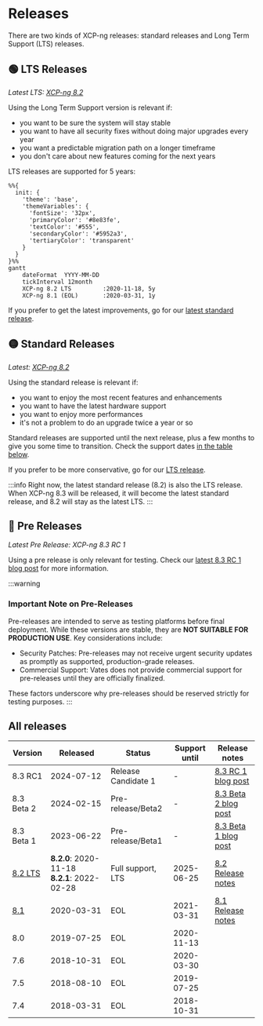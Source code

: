 # Releases

There are two kinds of XCP-ng releases: standard releases and Long Term Support (LTS) releases.

## 🟢 LTS Releases

*Latest LTS: [XCP-ng 8.2](release-8-2.md)*

Using the Long Term Support version is relevant if:

* you want to be sure the system will stay stable
* you want to have all security fixes without doing major upgrades every year
* you want a predictable migration path on a longer timeframe
* you don't care about new features coming for the next years

LTS releases are supported for 5 years:

```mermaid
%%{
  init: {
    'theme': 'base',
    'themeVariables': {
      'fontSize': '32px',
      'primaryColor': '#8e83fe',
      'textColor': '#555',
      'secondaryColor': '#5952a3',
      'tertiaryColor': 'transparent'
    }
  }
}%%
gantt
    dateFormat  YYYY-MM-DD
    tickInterval 12month
    XCP-ng 8.2 LTS         :2020-11-18, 5y
    XCP-ng 8.1 (EOL)       :2020-03-31, 1y
```

If you prefer to get the latest improvements, go for our [latest standard release](#standard-releases).

## 🟡 Standard Releases

*Latest: [XCP-ng 8.2](release-8-2.md)*

Using the standard release is relevant if:

* you want to enjoy the most recent features and enhancements
* you want to have the latest hardware support
* you want to enjoy more performances
* it's not a problem to do an upgrade twice a year or so

Standard releases are supported until the next release, plus a few months to give you some time to transition. Check the support dates [in the table below](#all-releases).

If you prefer to be more conservative, go for our [LTS release](#lts-releases).

:::info
Right now, the latest standard release (8.2) is also the LTS release. When XCP-ng 8.3 will be released, it will become the latest standard release, and 8.2 will stay as the latest LTS.
:::

## 🔴 Pre Releases

*Latest Pre Release: XCP-ng 8.3 RC 1*

Using a pre release is only relevant for testing. Check our [latest 8.3 RC 1 blog post](https://xcp-ng.org/blog/2024/07/12/xcp-ng-8-3-release-candidate-1/) for more information.

:::warning
### Important Note on Pre-Releases

Pre-releases are intended to serve as testing platforms before final deployment. While these versions are stable, they are **NOT SUITABLE FOR PRODUCTION USE**. Key considerations include:

* Security Patches: Pre-releases may not receive urgent security updates as promptly as supported, production-grade releases.
* Commercial Support: Vates does not provide commercial support for pre-releases until they are officially finalized.

These factors underscore why pre-releases should be reserved strictly for testing purposes.
:::



## All releases

| Version                   | Released   | Status               | Support until                                | Release notes                        |
| ---                       | ---        | ---                  | ---                                          | ---                                  |
| 8.3 RC1                   | 2024-07-12 | Release Candidate 1  | -                                            | [8.3 RC 1 blog post](https://xcp-ng.org/blog/2024/07/12/xcp-ng-8-3-release-candidate-1/)                 |
| 8.3 Beta 2                | 2024-02-15 | Pre-release/Beta2    | -                                            | [8.3 Beta 2 blog post](https://xcp-ng.org/blog/2024/02/15/xcp-ng-8-3-beta-2/)          |
| 8.3 Beta 1                | 2023-06-22 | Pre-release/Beta1    | -                                            | [8.3 Beta 1 blog post](https://xcp-ng.org/blog/2023/06/22/xcp-ng-8-3-beta-1/)          |
| [8.2 LTS](release-8-2.md) | **8.2.0**:&nbsp;2020-11-18<br/>**8.2.1**:&nbsp;2022-02-28 | Full support, LTS    | 2025-06-25                                   | [8.2 Release notes](release-8-2.md)  |
| [8.1](release-8-1.md)     | 2020-03-31 | EOL                  | 2021-03-31                                   | [8.1 Release notes](release-8-1.md)  |
| 8.0                       | 2019-07-25 | EOL                  | 2020-11-13                                   |                                      |
| 7.6                       | 2018-10-31 | EOL                  | 2020-03-30                                   |                                      |
| 7.5                       | 2018-08-10 | EOL                  | 2019-07-25                                   |                                      |
| 7.4                       | 2018-03-31 | EOL                  | 2018-10-31                                   |                                      |
